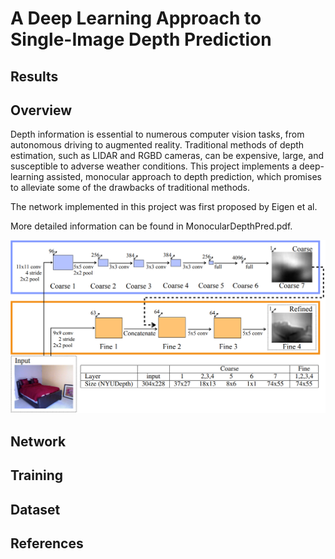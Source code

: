 # A Deep Learning Approach to Single-Image Depth Prediction

## Results

## Overview
Depth information is essential to numerous computer vision tasks, from autonomous driving to augmented reality. Traditional methods of depth estimation, such as
LIDAR and RGBD cameras, can be expensive, large, and susceptible to adverse weather conditions. This project implements a deep-learning assisted, monocular approach to depth prediction,
which promises to alleviate some of the drawbacks of traditional methods.  

The network implemented in this project was first proposed by Eigen et al. 

More detailed information can be found in MonocularDepthPred.pdf.

![network](Network.png "The Network")

## Network

## Training

## Dataset

## References
